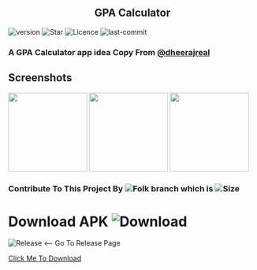 <h2 align="center"><b>GPA Calculator</b></h2>

![version](https://img.shields.io/github/v/release/shyamkumaryadav/gpacalculatorapp) ![Star](https://img.shields.io/github/stars/shyamkumaryadav/gpacalculatorapp) ![Licence](https://img.shields.io/apm/l/vim-mode) ![last-commit](https://img.shields.io/github/last-commit/shyamkumaryadav/gpacalculatorapp) 

### A GPA Calculator app idea Copy From [@dheerajreal](https://github.com/dheerajreal/gpa-calculator)

## Screenshots

[<img src="https://github.com/shyamkumaryadav/gpacalculatorapp/blob/master/Screenshot/First.jpg" width=160>](https://github.com/shyamkumaryadav/gpacalculatorapp/blob/master/Screenshot/First.jpg)
[<img src="https://github.com/shyamkumaryadav/gpacalculatorapp/blob/master/Screenshot/Second.jpg" width=160>](https://github.com/shyamkumaryadav/gpacalculatorapp/blob/master/Screenshot/Second.jpg)
[<img src="https://github.com/shyamkumaryadav/gpacalculatorapp/blob/master/Screenshot/Third.jpg" width=160>](https://github.com/shyamkumaryadav/gpacalculatorapp/blob/master/Screenshot/Third.jpg)


### Contribute To This Project By ![Folk](https://img.shields.io/github/forks/shyamkumaryadav/gpacalculatorapp) branch which is ![Size](https://img.shields.io/github/repo-size/shyamkumaryadav/gpacalculatorapp)


# Download APK ![Download](https://img.shields.io/github/downloads/shyamkumaryadav/gpacalculatorapp/total) 

![Release](https://github.com/shyamkumaryadav/gpacalculatorapp/releases) <-- Go To Release Page  

<div><a href="https://github.com/shyamkumaryadav/gpacalculatorapp/releases/download/v0.0.2/app-debug.apk">Click Me To Download</a></div>
